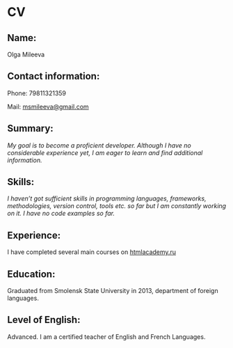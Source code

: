 # CV

## Name:
Olga Mileeva

## Contact information:
Phone: 79811321359

Mail: msmileeva@gmail.com

## Summary:
*My goal is to become a proficient developer. Although I have no considerable experience yet, I am eager to learn and find additional information.*

## Skills:
*I haven’t got sufficient skills in programming languages, frameworks, methodologies, version control, tools etc. so far but I am constantly working on it.
I have no code examples so far.*

## Experience:
I have completed several main courses on [htmlacademy.ru](https://htmlacademy.ru/profile/id1360921/achievements)

## Education:
Graduated from Smolensk State University in 2013, department of foreign languages.

## Level of English:
Advanced. I am a certified teacher of English and French Languages.